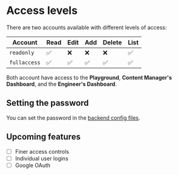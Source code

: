 # Access levels

There are two accounts available with different levels of access:

| Account      | Read               | Edit               | Add                | Delete             | List               |
| ------------ | ------------------ | ------------------ | ------------------ | ------------------ | ------------------ |
| `readonly`   | :white_check_mark: | :x:                | :x:                | :x:                | :white_check_mark: |
| `fullaccess` | :white_check_mark: | :white_check_mark: | :white_check_mark: | :white_check_mark: | :white_check_mark: |

Both account have access to the __Playground__, __Content Manager's Dashboard__, and the
__Engineer's Dashboard__.

## Setting the password

You can set the password in the
[backend config files](http://localhost:8001/aaq-core/deployment/config-options/).

## Upcoming features

- [ ] Finer access controls
- [ ] Individual user logins
- [ ] Google OAuth
